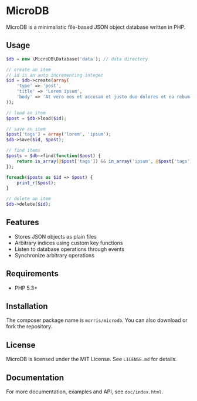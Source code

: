 # MicroDB

MicroDB is a minimalistic file-based JSON object database written in
PHP.

## Usage

```php
$db = new \MicroDB\Database('data'); // data directory

// create an item
// id is an auto incrementing integer
$id = $db->create(array(
	'type' => 'post',
	'title' => 'Lorem ipsum',
	'body' => 'At vero eos et accusam et justo duo dolores et ea rebum.'
));

// load an item
$post = $db->load($id);

// save an item
$post['tags'] = array('lorem', 'ipsum');
$db->save($id, $post);

// find items
$posts = $db->find(function($post) {
	return is_array(@$post['tags']) && in_array('ipsum', @$post['tags']);
});

foreach($posts as $id => $post) {
	print_r($post);
}

// delete an item
$db->delete($id);
```

## Features

- Stores JSON objects as plain files
- Arbitrary indices using custom key functions
- Listen to database operations through events
- Synchronize arbitrary operations

## Requirements

- PHP 5.3+


## Installation

The composer package name is `morris/microdb`. You can also download or
fork the repository.


## License

MicroDB is licensed under the MIT License. See `LICENSE.md` for details.


## Documentation

For more documentation, examples and API, see `doc/index.html`.
 
